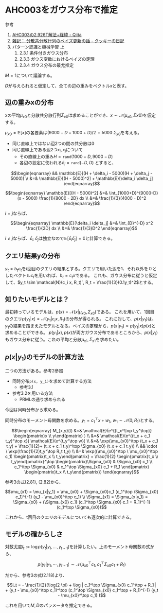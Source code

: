 # AHC003をガウス分布で推定

参考
1. [AHC003の2.926T解法+経緯 - Qiita](https://qiita.com/contramundum/items/b945400b81536df42d1a)
2. [雑記： 分散共分散行列のベイズ更新の話 - クッキーの日記](https://cookie-box.hatenablog.com/entry/2021/01/31/223006)
3. パターン認識と機械学習 上
    1. 2.3.1 条件付きガウス分布
    2. 2.3.3 ガウス変数におけるベイズの定理
    3. 2.3.4 ガウス分布の最尤推定

$M=1$について議論する。

$`D`$が与えられると仮定して、全ての辺の重みをベクトル$`x`$と表す。

## 辺の重みxの分布

xの平均$`\mu_{x0}`$と分散共分散行列$`\Sigma_{x0}`$は求めることができ、$`x \sim \mathcal{N}(\mu_{x0}, \Sigma{x0})`$を仮定する。

$`\mu_{x0} = \mathbb{E}[x]`$の各要素は$`(9000 - D + 1000 + D) / 2 = 5000`$
$`\Sigma_{x0}`$を考える。
- 同じ直線上ではない辺2つの間の共分散は0
- 同じ直線上である辺2つ$`x_i, x_j`$について
    - その直線上の重み$`H = \mathtt{rand}(1000+D, 9000-D)`$
    - 各辺の設定に使われる$`\delta_i = \mathtt{rand}(-D, D)`$
とすると、
```math
\begin{eqnarray}
&& \mathbb{E}[(H + \delta_i - 5000)(H + \delta_j - 5000)] \\
&=& \mathbb{E}[(H - 5000)^2] + \mathbb{E}[\delta_i \delta_j]
\end{eqnarray}
```
```math
\begin{eqnarray}
\mathbb{E}[(H - 5000)^2] &=& \int_{1000+D}^{9000-D} (x - 5000) \frac{1}{8000 - 2D} dx \\
&=& \frac{1}{3}(4000 - D)^2
\end{eqnarray}
```
$`i = j`$ならば、
```math
\begin{eqnarray}
\mathbb{E}[\delta_i \delta_j] &=& \int_{D}^{-D} x^2 \frac{1}{2D} dx \\
&=& \frac{1}{3}D^2
\end{eqnarray}
```
$`i \neq j`$ならば、$`\delta_i, \delta_j`$は独立なので$`\mathbb{E}[\delta_i \delta_j] = 0`$と計算できる。

## クエリ結果yの分布

$`y_t = b_t e_t`$を$`t`$回目のクエリの結果とする。クエリで用いた辺を1、それ以外を０としたベクトル$`c_t`$を用いれば、$`b_t = c_t x`$である。
これも、ガウス分布に従うと仮定して、$`y_t \sim \mathcal{N}(c_i x, R_t)`, R_t = \frac{1}{3}(0.1y_t)^2`$とする。

## 知りたいモデルとは？

最初持っているモデルは、$`p(x) = \mathcal{N}(x | \mu_{x0}, \Sigma_{x0})`$である。
これを用いて、1回目のクエリ$`p(y_1 | x) = \mathcal{N}(y_1 | c_i x, R_1)`$の分布が得られる。
これに対して、$`p(x | y_1)`$は、$y_1$の結果を踏まえたモデルとなる。ベイズの定理から、$`p(x | y_1) \propto p(y_1 | x) p(x)`$と求めることができる。
$`p(y_1 | x), p(x)`$が両方ガウス分布であるところから、$`p(x | y_1)`$もガウス分布に従う。これの平均と分散$`\mu_{x1}, \Sigma_{x1}`$を求めたい。

## $`p(x | y_1)`$のモデルの計算方法

二つの方法がある。参考2参照

- 同時分布`p(x, y_1)`を求めて計算する方法
    - 参考3.1
- 参考3.2を用いる方法
    - PRMLの通り求められる

今回は同時分布から求める。

同時分布のモーメント母関数を求める。$`y_1 = c_1^\top x + w_1`$, $`w_1 \sim \mathcal{N}(0, R_1)`$とする。

```math
\begin{eqnarray}
M_{x,y}(t)
&=& \mathcal{E}(e^{(t_x^\top t_y^\top)} \begin{pmatrix}x \\ y\end{pmatrix} ) \\
&=& \mathcal{E}(e^{(t_x + c_1 t_y)^\top x}) \mathcal{E}(e^{t_y^\top w}) \\
&=& \exp(\mu_{x0}^\top (t_x + c_1 t_y) + \frac{1}{2}+ (t_x + c_1 t_y)^\top \Sigma_{x0} (t_x + c_1 t_y)) \\
&& \cdot \ \exp(\frac{1}{2}t_y^\top R_t t_y) \\
&=& \exp((\mu_{x0}^\top \ \mu_{x0}^\top c_1) \begin{pmatrix}t_x \\ t_y\end{pmatrix} + \frac{1}{2} \begin{pmatrix}t_x \\ t_y\end{pmatrix}^\top \begin{pmatrix}\Sigma_{x0} & \Sigma_{x0} c_1 \\ c_1^\top \Sigma_{x0} & c_1^\top \Sigma_{x0} c_1 + R_1 \end{pmatrix} \begin{pmatrix}t_x \\ t_y\end{pmatrix})
\end{eqnarray}
```

参考3の式(2.81), (2.82)から、

```math
\mu_{x1} = \mu_{x|y_1} = \mu_{x0} + \Sigma_{x0}c_1 (c_1^\top \Sigma_{x0} c_1)^{-1} (y_1 - \mu_{x0}^\top c_1)  \\
\Sigma_{x1} = \Sigma_{x|y_1} = \Sigma_{x0} + (\Sigma_{x0} c_1) (c_1^\top \Sigma_{x0} c_1 + R_1)^{-1} (c_1^\top \Sigma_{x0})
```

これから、t回目のクエリのモデルについても逐次的に計算できる。

## モデルの確からしさ

対数尤度$`l_t := \log p(y_t | y_1, \dots, y_{t-1})`$を計算したい。上のモーメント母関数の式から、

```math
p(y_t | y_1, \cdots, y_{t-1}) \sim \mathcal{N}(\mu_{x0}^\top c_1, c_1^\top \Sigma_{x0} c_1 + R_1)
```
だから、参考3の式(2.118)より、

```math
l_t = - \frac{1}{2}(\log(2 \pi) + \log | c_1^\top \Sigma_{x0} c_1^\top + R_1 | + (y_t - \mu_{x0}^\top c_1)^\top (c_1^\top \Sigma_{x0} c_1^\top + R_1)^{-1} (y_t - \mu_{x0}^\top c_1)  )
```

これを用いて$`M, D`$のパラメータを推定できる。
